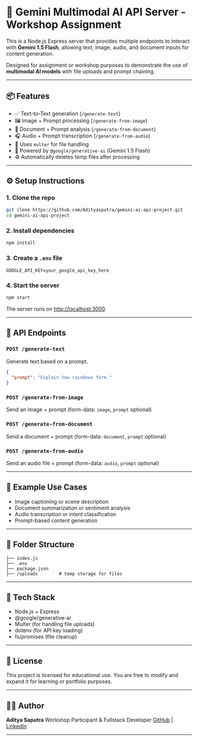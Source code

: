 # 🧠 Gemini Multimodal AI API Server - Workshop Assignment

This is a Node.js Express server that provides multiple endpoints to interact with **Gemini 1.5 Flash**, allowing text, image, audio, and document inputs for content generation.

Designed for assignment or workshop purposes to demonstrate the use of **multimodal AI models** with file uploads and prompt chaining.

---

## 📦 Features

- ✅ Text-to-Text generation (`/generate-text`)
- 🖼️ Image + Prompt processing (`/generate-from-image`)
- 📄 Document + Prompt analysis (`/generate-from-document`)
- 🎧 Audio + Prompt transcription (`/generate-from-audio`)
- 🧱 Uses `multer` for file handling
- 🧠 Powered by `@google/generative-ai` (Gemini 1.5 Flash)
- ♻️ Automatically deletes temp files after processing

---

## ⚙️ Setup Instructions

### 1. Clone the repo

```bash
git clone https://github.com/Adityasputra/gemini-ai-api-project.git
cd gemini-ai-api-project
```

### 2. Install dependencies

```bash
npm install
```

### 3. Create a `.env` file

```
GOOGLE_API_KEY=your_google_api_key_here
```

### 4. Start the server

```bash
npm start
```

The server runs on [http://localhost:3000](http://localhost:3000).

---

## 🚀 API Endpoints

### `POST /generate-text`

Generate text based on a prompt.

```json
{
  "prompt": "Explain how rainbows form."
}
```

### `POST /generate-from-image`

Send an image + prompt (form-data: `image`, `prompt` optional)

### `POST /generate-from-document`

Send a document + prompt (form-data: `document`, `prompt` optional)

### `POST /generate-from-audio`

Send an audio file + prompt (form-data: `audio`, `prompt` optional)

---

## 🧠 Example Use Cases

- Image captioning or scene description
- Document summarization or sentiment analysis
- Audio transcription or intent classification
- Prompt-based content generation

---

## 📁 Folder Structure

```
├── index.js
├── .env
├── package.json
├── /uploads        # temp storage for files
```

---

## 🧪 Tech Stack

- Node.js + Express
- @google/generative-ai
- Multer (for handling file uploads)
- dotenv (for API key loading)
- fs/promises (file cleanup)

---

## 📝 License

This project is licensed for educational use. You are free to modify and expand it for learning or portfolio purposes.

---

## 🧑‍💻 Author

**Aditya Saputra**
Workshop Participant & Fullstack Developer
[GitHub](https://github.com/Adityasputra) | [LinkedIn](https://linkedin.com/in/adityasputra)

---
